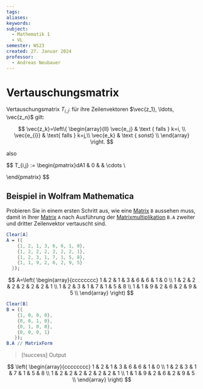 ```yaml
---
tags: 
aliases: 
keywords: 
subject:
  - Mathematik 1
  - VL
semester: WS23
created: 27. Januar 2024
professor:
  - Andreas Neubauer
---
```

 

# Vertauschungsmatrix

Vertauschungsmatrix $T_{i, j}$: für ihre Zeilenvektoren $\vec{z_1}, \ldots, \vec{z_n}$ gilt:

$$
\vec{z_k}=\left\{
\begin{array}{ll}
\vec{e_j} & \text { falls } k=i, \\
\vec{e_{i}} & \text{ falls } k=j,\\
\vec{e_k} & \text { sonst} \\
\end{array} \right.
$$

also

$$
T_{i,j} := \begin{pmatrix}dA1 & 0 &  & \cdots \\

\end{pmatrix}
$$

## Beispiel in Wolfram Mathematica

Probieren Sie in einem ersten Schritt aus, wie eine [Matrix](Matrix.md) `B` aussehen muss, damit in Ihrer [Matrix](Matrix.md) `A` nach Ausführung der [Matrixmultiplikation](../Matrixmultiplikation.md) `B.A` zweiter und dritter Zeilenvektor vertauscht sind.

``` mathematica
Clear[A]
A = ({
    {1, 2, 1, 3, 6, 6, 1, 0},
    {1, 2, 2, 2, 2, 2, 2, 1},
    {1, 2, 3, 1, 7, 1, 5, 8},
    {1, 1, 9, 2, 6, 2, 9, 5}
  });
```

$$
A=\left(
\begin{array}{cccccccc}
 1 & 2 & 1 & 3 & 6 & 6 & 1 & 0 \\
 1 & 2 & 2 & 2 & 2 & 2 & 2 & 1 \\
 1 & 2 & 3 & 1 & 7 & 1 & 5 & 8 \\
 1 & 1 & 9 & 2 & 6 & 2 & 9 & 5 \\
\end{array}
\right)
$$

```mathematica
Clear[B]
B = ({
    {1, 0, 0, 0},
    {0, 0, 1, 0},
    {0, 1, 0, 0},
    {0, 0, 0, 1}
   });
B.A // MatrixForm
```

> [!success] Output

$$
\left(
\begin{array}{cccccccc}
 1 & 2 & 1 & 3 & 6 & 6 & 1 & 0 \\
 1 & 2 & 3 & 1 & 7 & 1 & 5 & 8 \\
 1 & 2 & 2 & 2 & 2 & 2 & 2 & 1 \\
 1 & 1 & 9 & 2 & 6 & 2 & 9 & 5 \\
\end{array}
\right)
$$